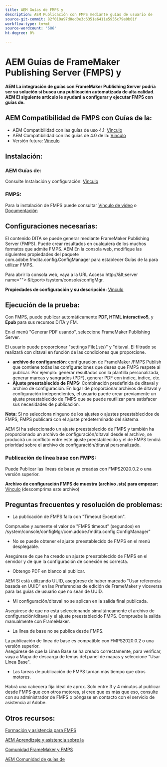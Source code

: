 ```yaml
---
title: AEM Guías de FMPS y
description: AEM Publicación con FMPS mediante guías de usuario de
source-git-commit: 82f010a97d0ed0e3c6351e6411e5955c79e0b01f
workflow-type: tm+mt
source-wordcount: '686'
ht-degree: 0%

---
```



# AEM Guías de FrameMaker Publishing Server (FMPS) y

**AEM La integración de guías con FrameMaker Publishing Server podría ser su solución si busca una publicación automatizada de alta calidad.\
AEM El siguiente artículo le ayudará a configurar y ejecutar FMPS con guías de.**

## AEM Compatibilidad de FMPS con Guías de la:

- AEM Compatibilidad con las guías de uso 4.1: [Vínculo](https://experienceleague.adobe.com/docs/experience-manager-guides-learn/tutorials/release-info/release-notes/on-prem-release-notes/release-notes-4.1.html?lang=en/#compatibility-matrix)
- AEM Compatibilidad con las guías de 4.0 de la: [Vínculo](https://helpx.adobe.com/xml-documentation-for-experience-manager/release-note/release-notes-xml-documentation-solution-4-0.html/#Compatibility%20matrix)
- Versión futura: [Vínculo](https://experienceleague.adobe.com/docs/experience-manager-guides-learn/tutorials/release-info/latest-release-info.html?lang=en)

## Instalación:

### AEM Guías de:

Consulte Instalación y configuración: [Vínculo](https://helpx.adobe.com/content/dam/help/en/xml-documentation-solution/4-1-2/Adobe-Experience-Manager-Guides_Installation-Configuration-Guide_EN.pdf)

### FMPS:

Para la instalación de FMPS puede consultar [Vínculo de vídeo](https://www.youtube.com/watch?v=2deelyM5VA8&amp;t) o [Documentación](https://help.adobe.com/en_US/framemaker/server/index.html#t=fmps-user-guide%2Finstall_config_fmps.html%23install_config_fmps&amp;rhtocid=_2)

## Configuraciones necesarias:

El contenido DITA se puede generar mediante FrameMaker Publishing Server (FMPS). Puede crear resultados en cualquiera de los muchos formatos que admite FMPS. AEM En la consola web, modifique las siguientes propiedades del paquete com.adobe.fmdita.config.ConfigManager para establecer Guías de la para utilizar FMPS.

Para abrir la consola web, vaya a la URL Acceso http://\&lt;server name=&quot;&quot;>:\&lt;port>/system/console/configMgr.

**Propiedades de configuración y su descripción:** [Vínculo](https://helpx.adobe.com/content/dam/help/en/xml-documentation-solution/4-1-2/Adobe-Experience-Manager-Guides_Installation-Configuration-Guide_EN.pdf#page=89)

## Ejecución de la prueba:

Con FMPS, puede publicar automáticamente **PDF, HTML interactivo5**, y **Epub** para sus recursos DITA y FM.

En el menú &quot;Generar PDF usando&quot;, seleccione FrameMaker Publishing Server.

El usuario puede proporcionar &quot;settings File(.sts)&quot; y &quot;ditaval. El filtrado se realizará con ditaval en función de las condiciones que proporcione.

- **archivo de configuración**: configuración de FrameMaker /FMPS Publish que contiene todas las configuraciones que desea que FMPS respete al publicar. Por ejemplo: generar resultados con la plantilla personalizada, generar marcas y sangrados (PDF), generar PDF con índice, índice, etc.
- **Ajuste preestablecido de FMPS:** Combinación predefinida de ditaval y archivo de configuración. En lugar de proporcionar archivos de ditaval y configuración independientes, el usuario puede crear previamente un ajuste preestablecido de FMPS que se puede reutilizar para satisfacer sus necesidades de publicación.

**Nota:** Si no selecciona ninguno de los ajustes o ajustes preestablecidos de FMPS, FMPS publicará con el ajuste predeterminado del sistema.

AEM Si ha seleccionado un ajuste preestablecido de FMPS y también ha proporcionado un archivo de configuración/ditaval desde el archivo, se producirá un conflicto entre este ajuste preestablecido y el de FMPS tendrá prioridad sobre el archivo de configuración/ditaval personalizado.

### Publicación de línea base con FMPS:

Puede Publicar las líneas de base ya creadas con FMPS2020.0.2 o una versión superior.

**Archivo de configuración FMPS de muestra (archivo .sts) para empezar:** [Vínculo](https://acrobat.adobe.com/link/track?uri=urn:aaid:scds:US:ef750752-7a7e-4e51-923e-6b7d9861ed54) (descomprima este archivo)

## Preguntas frecuentes y resolución de problemas:

- La publicación de FMPS falla con &quot;Timeout Exception&quot;.

Compruebe y aumente el valor de &quot;FMPS timeout&quot; (segundos) en /system/console/configMgr/com.adobe.fmdita.config.ConfigManager&quot;

- No se puede obtener el ajuste preestablecido de FMPS en el menú desplegable.

Asegúrese de que ha creado un ajuste preestablecido de FMPS en el servidor y de que la configuración de conexión es correcta.

- Obtengo PDF en blanco al publicar.

AEM Si está utilizando UUID, asegúrese de haber marcado &quot;Usar referencia basada en UUID&quot; en las Preferencias de edición de FrameMaker y viceversa para las guías de usuario que no sean de UUID.

- Mi configuración/ditaval no se aplican en la salida final publicada.

Asegúrese de que no está seleccionando simultáneamente el archivo de configuración/ditaval y el ajuste preestablecido FMPS. Compruebe la salida manualmente con FrameMaker.

- La línea de base no se publica desde FMPS.

La publicación de línea de base es compatible con FMPS2020.0.2 o una versión superior.\
Asegúrese de que la Línea Base se ha creado correctamente, para verificar, vaya a Mapa de descarga de temas del panel de mapas y seleccione &quot;Usar Línea Base&quot;.

- Las tareas de publicación de FMPS tardan más tiempo que otros motores.

Habrá una cabecera fija ideal de aprox. Solo entre 3 y 4 minutos al publicar desde FMPS que con otros motores, si cree que es más que eso, consulte con su administrador de FMPS o póngase en contacto con el servicio de asistencia al Adobe.

## Otros recursos:

[Formación y asistencia para FMPS](https://helpx.adobe.com/support/framemaker-publishing-server.html)

[AEM Aprendizaje y asistencia sobre la](https://helpx.adobe.com/in/support/xml-documentation-for-experience-manager.html)

[Comunidad FrameMaker y FMPS](https://community.adobe.com/t5/framemaker/ct-p/ct-framemaker?page=1&amp;sort=latest_replies&amp;lang=all&amp;tabid=all)

[AEM Comunidad de guías de](https://experienceleaguecommunities.adobe.com/t5/experience-manager-guides/ct-p/aem-xml-documentation)
